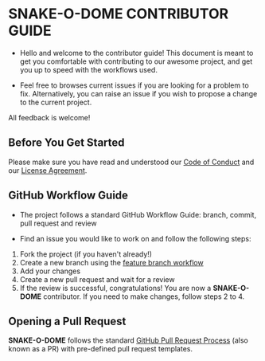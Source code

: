 # SNAKE-O-DOME CONTRIBUTOR GUIDE

* Hello and welcome to the contributor guide! This document is meant to get you comfortable with contributing to our awesome project, and get you up to speed with the workflows used.

* Feel free to browses current issues if you are looking for a problem to fix. Alternatively, you can raise an issue if you wish to propose a change to the current project.

All feedback is welcome!


## Before You Get Started

Please make sure you have read and understood our [Code of Conduct](/code-of-conduct.md) and our [License Agreement](./license.md).

## GitHub Workflow Guide

* The project follows a standard GitHub Workflow Guide: branch, commit, pull request and review

* Find an issue you would like to work on and follow the following steps:

1. Fork the project (if you haven't already!)
2. Create a new branch using the [feature branch workflow](https://www.atlassian.com/git/tutorials/comparing-workflows/feature-branch-workflow)
3. Add your changes
4. Create a new pull request and wait for a review
5. If the review is successful, congratulations! You are now a **SNAKE-O-DOME** contributor. If you need to make changes, follow steps 2 to 4.


## Opening a Pull Request

**SNAKE-O-DOME** follows the standard [GitHub Pull Request Process](https://help.github.com/en/articles/about-pull-requests) (also known as a PR) with pre-defined pull request templates.
